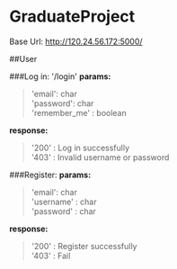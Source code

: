 # GraduateProject

Base Url: http://120.24.56.172:5000/

##User

###Log in: '/login'
<b> params: </b>    
>  'email': char  
>  'password': char  
>  'remember_me' : boolean  

<b> response:</b>  
>  '200' : Log in successfully  
>  '403' : Invalid username or password  

###Register:
<b> params: </b>    
>  'email': char  
>  'username' : char  
>  'password' : char  

<b> response:</b>    
>  '200' : Register successfully  
>  '403' : Fail  
